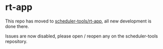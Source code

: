 # rt-app

This repo has moved to [scheduler-tools/rt-app](https://github.com/scheduler-tools/rt-app), all new development is done there.

Issues are now disabled, please open / reopen any on the scheduler-tools
repository.

